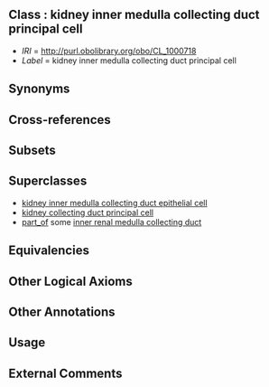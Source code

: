 
## Class : kidney inner medulla collecting duct principal cell

 * *IRI* = http://purl.obolibrary.org/obo/CL_1000718
 * *Label* = kidney inner medulla collecting duct principal cell

## Synonyms


## Cross-references


## Subsets


## Superclasses

 * [kidney inner medulla collecting duct epithelial cell](../../CL/47/CL_1000547.md)
 * [kidney collecting duct principal cell](../../CL/31/CL_1001431.md)
 * [part_of](../../BFO/50/BFO_0000050.md) some [inner renal medulla collecting duct](../../UBERON/87/UBERON_0005187.md)

## Equivalencies


## Other Logical Axioms


## Other Annotations


## Usage


## External Comments

